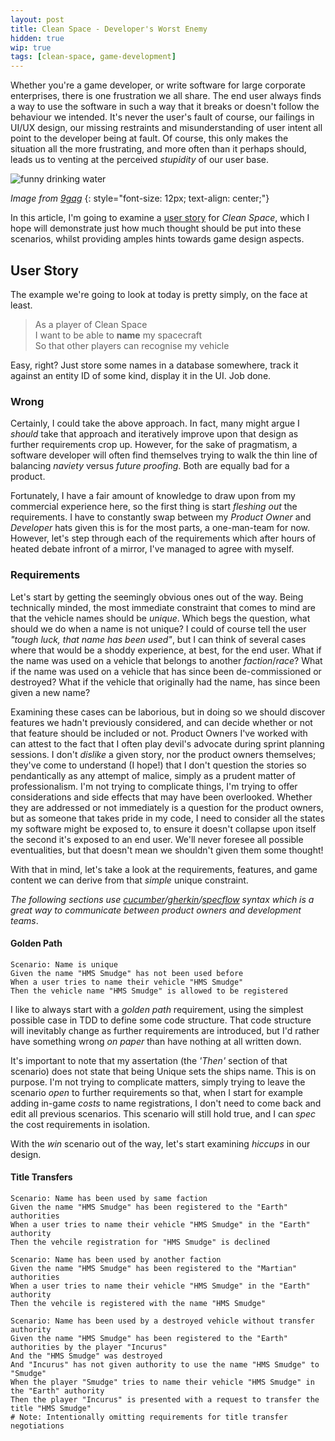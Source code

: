 ```yaml
---
layout: post
title: Clean Space - Developer's Worst Enemy
hidden: true
wip: true
tags: [clean-space, game-development]
---
```


Whether you're a game developer, or write software for large corporate enterprises, there is one frustration we all share. The end user always finds a way to use the software in such a way that it breaks or doesn't follow the behaviour we intended. It's never the user's fault of course, our failings in UI/UX design, our missing restraints and misunderstanding of user intent all point to the developer being at fault. Of course, this only makes the situation all the more frustrating, and more often than it perhaps should, leads us to venting at the perceived _stupidity_ of our user base.

![funny drinking water](http://images-cdn.9gag.com/photo/aM1gyO6_460s_v1.jpg)

_Image from [9gag](http://9gag.com/)_
{: style="font-size: 12px; text-align: center;"}

In this article, I'm going to examine a [user story](https://en.wikipedia.org/wiki/User_story) for _Clean Space_, which I hope will demonstrate just how much thought should be put into these scenarios, whilst providing amples hints towards game design aspects.

## User Story

The example we're going to look at today is pretty simply, on the face at least. 

> As a player of Clean Space<br />
> I want to be able to **name** my spacecraft<br />
> So that other players can recognise my vehicle

Easy, right? Just store some names in a database somewhere, track it against an entity ID of some kind, display it in the UI. Job done.

### Wrong

Certainly, I could take the above approach. In fact, many might argue I _should_ take that approach and iteratively improve upon that design as further requirements crop up. However, for the sake of pragmatism, a software developer will often find themselves trying to walk the thin line of balancing _naviety_ versus _future proofing_. Both are equally bad for a product.

Fortunately, I have a fair amount of knowledge to draw upon from my commercial experience here, so the first thing is start _fleshing out_ the requirements. I have to constantly swap between my _Product Owner_ and _Developer_ hats given this is for the most parts, a one-man-team for now. However, let's step through each of the requirements which after hours of heated debate infront of a mirror, I've managed to agree with myself.

### Requirements

Let's start by getting the seemingly obvious ones out of the way. Being technically minded, the most immediate constraint that comes to mind are that the vehicle names should be _unique_. Which begs the question, what should we do when a name is not unique? I could of course tell the user _"tough luck, that name has been used"_, but I can think of several cases where that would be a shoddy experience, at best, for the end user. What if the name was used on a vehicle that belongs to another _faction_/_race_? What if the name was used on a vehicle that has since been de-commissioned or destroyed? What if the vehicle that originally had the name, has since been given a new name?

Examining these cases can be laborious, but in doing so we should discover features we hadn't previously considered, and can decide whether or not that feature should be included or not. Product Owners I've worked with can attest to the fact that I often play devil's advocate during sprint planning sessions. I don't _dislike_ a given story, nor the product owners themselves; they've come to understand (I hope!) that I don't question the stories so pendantically as any attempt of malice, simply as a prudent matter of professionalism. I'm not trying to complicate things, I'm trying to offer considerations and side effects that may have been overlooked. Whether they are addressed or not immediately is a question for the product owners, but as someone that takes pride in my code, I need to consider all the states my software might be exposed to, to ensure it doesn't collapse upon itself the second it's exposed to an end user. We'll never foresee all possible eventualities, but that doesn't mean we shouldn't given them some thought!

With that in mind, let's take a look at the requirements, features, and game content we can derive from that _simple_ unique constraint. 

_The following sections use [cucumber](https://cucumber.io/)/[gherkin](https://github.com/cucumber/cucumber/wiki/Gherkin)/[specflow](http://www.specflow.org/) syntax which is a great way to communicate between product owners and development teams_.  

#### Golden Path

```cucumber
Scenario: Name is unique
Given the name "HMS Smudge" has not been used before
When a user tries to name their vehicle "HMS Smudge"
Then the vehicle name "HMS Smudge" is allowed to be registered
```

I like to always start with a _golden path_ requirement, using the simplest possible case in TDD to define some code structure. That code structure will inevitably change as further requirements are introduced, but I'd rather have something wrong _on paper_ than have nothing at all written down.

It's important to note that my assertation (the _'Then'_ section of that scenario) does not state that being Unique sets the ships name. This is on purpose. I'm not trying to complicate matters, simply trying to leave the scenario _open_ to further requirements so that, when I start for example adding in-game _costs_ to name registrations, I don't need to come back and edit all previous scenarios. This scenario will still hold true, and I can _spec_ the cost requirements in isolation.

With the _win_ scenario out of the way, let's start examining _hiccups_ in our design.

#### Title Transfers

```cucumber
Scenario: Name has been used by same faction
Given the name "HMS Smudge" has been registered to the "Earth" authorities
When a user tries to name their vehicle "HMS Smudge" in the "Earth" authority
Then the vehcile registration for "HMS Smudge" is declined
```

```cucumber
Scenario: Name has been used by another faction
Given the name "HMS Smudge" has been registered to the "Martian" authorities
When a user tries to name their vehicle "HMS Smudge" in the "Earth" authority
Then the vehcile is registered with the name "HMS Smudge" 
```

```cucumber
Scenario: Name has been used by a destroyed vehicle without transfer authority
Given the name "HMS Smudge" has been registered to the "Earth" authorities by the player "Incurus"
And the "HMS Smudge" was destroyed
And "Incurus" has not given authority to use the name "HMS Smudge" to "Smudge"
When the player "Smudge" tries to name their vehicle "HMS Smudge" in the "Earth" authority
Then the player "Incurus" is presented with a request to transfer the title "HMS Smudge"
# Note: Intentionally omitting requirements for title transfer negotiations
```
